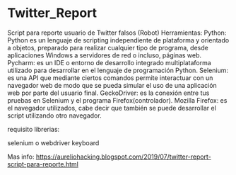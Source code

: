 # Twitter_Report
Script para reporte usuario de Twitter falsos (Robot)
Herramientas:
Python: Python es un lenguaje de scripting independiente de plataforma y orientado a objetos, preparado para realizar cualquier tipo de programa, desde aplicaciones Windows a servidores de red o incluso, páginas web.
Pycharm: es un IDE o entorno de desarrollo integrado multiplataforma utilizado para desarrollar en el lenguaje de programación Python.
Selenium: es una API que mediante ciertos comandos permite interactuar con un navegador web de modo que se pueda simular el uso de una aplicación web por parte del usuario final.
GeckoDriver: es la conexión entre tus pruebas en Selenium y el programa           Firefox(controlador).
Mozilla Firefox: es el navegador utilizados, cabe decir que también se puede desarrollar el script utilizando otro navegador.


requisito librerias:

selenium o webdriver
keyboard 

Mas info: https://aureliohacking.blogspot.com/2019/07/twitter-report-script-para-reporte.html
